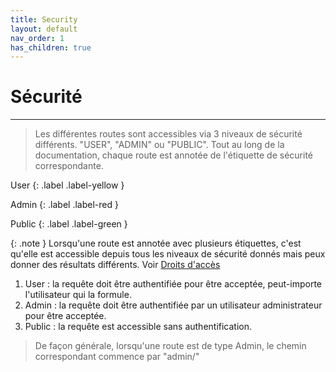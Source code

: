 ```yaml
---
title: Security
layout: default
nav_order: 1
has_children: true
---
```


# Sécurité
----

> Les différentes routes sont accessibles via 3 niveaux de sécurité différents. "USER", "ADMIN" ou "PUBLIC". Tout au long de la documentation, chaque route est annotée de l'étiquette de sécurité correspondante.

User
{: .label .label-yellow }

Admin
{: .label .label-red }

Public
{: .label .label-green }

{: .note }
Lorsqu'une route est annotée avec plusieurs étiquettes, c'est qu'elle est accessible depuis tous les niveaux de sécurité donnés mais peux donner des résultats différents. Voir [Droits d'accès]

1. User : la requête doit être authentifiée pour être acceptée, peut-importe l'utilisateur qui la formule.
1. Admin : la requête doit être authentifiée par un utilisateur administrateur pour être acceptée.
1. Public : la requête est accessible sans authentification.

> De façon générale, lorsqu'une route est de type Admin, le chemin correspondant commence par "admin/"

[Droits d'accès]: ../security/access.html